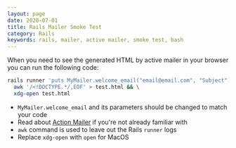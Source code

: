 ```yaml
---
layout: page
date: 2020-07-01
title: Rails Mailer Smoke Test
category: Rails
keywords: rails, mailer, active mailer, smoke test, bash
---
```


When you need to see the generated HTML by active mailer in your browser you can run the following code:

<!--more-->

```bash
rails runner 'puts MyMailer.welcome_email("email@email.com", "Subject").body.to_s' | \
  awk '/<!DOCTYPE.*/,EOF' > test.html && \
  xdg-open test.html
```

* `MyMailer.welcome_email` and its parameters should be changed to match your code
* Read about [Action Mailer](https://guides.rubyonrails.org/action_mailer_basics.html#walkthrough-to-generating-a-mailer) if you're not already familiar with
* `awk` command is used to leave out the Rails `runner` logs
* Replace `xdg-open` with `open` for MacOS
